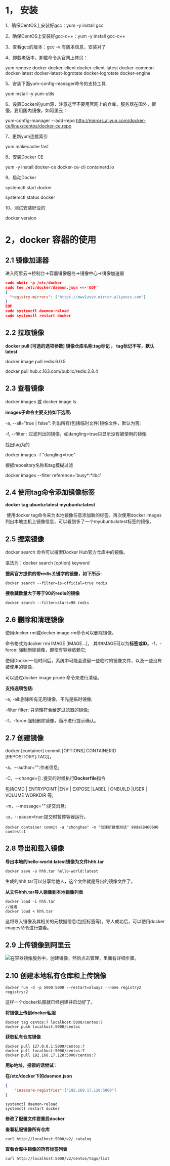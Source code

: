 # 1， 安装

1、确保CentOS上安装好gcc：yum -y install gcc

2、确保CentOS上安装好gcc-c++：yum -y install gcc-c++

3、查看gcc的版本：gcc -v  有版本信息，安装对了

4、卸载老版本，卸载命令从官网上拷贝：

yum remove docker   docker-client  docker-client-latest  docker-common  docker-latest  docker-latest-logrotate  docker-logrotate  docker-engine

5、安装下面yum-config-manager命令的支持工具

yum install -y yum-utils

6、设置Docker的yum源，注意这里不要用官网上的仓库，服务器在国外，很慢，要用国内镜像，如阿里云：

yum-config-manager --add-repo http://mirrors.aliyun.com/docker-ce/linux/centos/docker-ce.repo

7、更新yum连接索引

yum makecache fast

8、安装Docker CE

yum -y install docker-ce docker-ce-cli containerd.io

9、启动Docker

systemctl start docker

systemctl status docker

10、测试安装好没的

docker version

# 2，docker 容器的使用

## 2.1 镜像加速器

进入阿里云->控制台->容器镜像服务->镜像中心->镜像加速器

```json
sudo mkdir -p /etc/docker
sudo tee /etc/docker/daemon.json <<-'EOF'
{
  "registry-mirrors": ["https://mwv1zevv.mirror.aliyuncs.com"]
}
EOF
sudo systemctl daemon-reload
sudo systemctl restart docker
```

## 2.2 拉取镜像

**docker pull [可选的选项参数] 镜像仓库名称:tag标记   ，  tag标记不写，默认latest**

docker image pull redis:6.0.5

docker pull hub.c.163.com/public/redis:2.8.4

## 2.3 查看镜像

docker  images 或 docker image ls

**images子命令主要支持如下选项:**

-a,  --all=“true | false”: 列出所有(包括临时文件)镜像文件，默认为否;

-f,   --filter : 过滤列出的镜像，如dangling=true只显示没有被使用的镜像;

找出tag为的

docker images -f  "dangling=true"

根据repository名称和tag模糊过滤

docker images --filter reference='busy*:*libc'

## 2.4 **使用tag命令添加镜像标签**

**docker tag ubuntu:latest myubuntu:latest** 

​		使用docker  tag命令来为本地镜像任意添加新的标签。再次使用docker images 列出本地主机上镜像信息，可以看到多了一个myubuntu:latest标签的镜像。

## 2.5 **搜索镜像**

docker search 命令可以搜索Docker Hub官方仓库中的镜像。

语法为：docker search  [option]  keyword

**搜索官方提供的带redis关键字的镜像，如下所示:**

```shell
docker search --filter=is-official=true redis
```

**搜收藏数量大于等于90的redis的镜像**

```shell
docker search --filter=stars=90 redis
```



## 2.6 **删除和清理镜像**

使用docker  rmi或docker  image  rm命令可以删除镜像，

命令格式为docker rmi IMAGE  [IMAGE...]， 其中IMAGE可以为**标签或ID**。-f，-force: 强制删除镜像，即使有容器依赖它;



使用Docker一段时间后，系统中可能会遗留一些临时的镜像文件，以及一些没有被使用的镜像，

可以通过docker  image prune 命令来进行清理。

**支持选项包括:**

-a, -all:删除所有无用镜像，不光是临时镜像;

-filter filter: 只清理符合给定过滤器的镜像;

-f，-force:强制删除镜像，而不进行提示确认。



## 2.7 创建镜像

docker [container] commit [OPTIONS]  CONTAINERID  [REPOSITORY[:TAG]]，

-a，--author="":作者信息;

-C，--change=[] :提交的时候执行**Dockerfile**指令

包括CMD | ENTRYPOINT |ENV | EXPOSE |LABEL | ONBUILD |USER | VOLUME WORKDIR 等;

-m，--message="":提交消息;

-p，--pause=true:提交时暂停容器运行。

```shell
docker container commit -a "zhonghao" -m "创建新镜像测试" 98da88460690 contest:1
```

## 2.8 **导出和载入镜像**

**导出本地的hello-world:latest镜像为文件hhh.tar**

```shell
docker save -o hhh.tar hello-world:latest
```

生成的hhh.tar可以分享给他人，这个文件就是导出的镜像文件了。

**从文件hhh.tar导人镜像到本地镜像列表**

```shell
docker load -i hhh.tar
//或者
docker load < hhh.tar
```

这将导入镜像及其相关的元数据信息(包括标签等)。导人成功后，可以使用docker  images命令进行查看。

## 2.9 上传镜像到阿里云

![](./img/33.png)在容器镜像服务中，创建镜像，然后点击管理，里面有详细步骤。

## 2.10 **创建本地私有仓库和上传镜像**

```shell
docker run -d -p 5000:5000 --restart=always --name registry2 registry:2
```

这样一个docker私服就已经创建并启动好了。

**将镜像上传到docker私服**

```shell
docker tag centos:7 localhost:5000/centos:7
docker push localhost:5000/centos
```

**获取私有仓库镜像**

```shell
docker pull 127.0.0.1:5000/centos:7
docker pull localhost:5000/centos:7
docker pull 192.168.17.128:5000/centos:7
```

**用ip地址，报错的话尝试：**

**在/etc/docker下的daemon.json**

```json
{
	"insecure-registries":["192.168.17.128:5000"]
}
```

```shell
systemctl daemon-reload
systemctl restart docker
```

**修改了配置文件要重启docker**

**查看私服镜像所有仓库**

```shell
curl http://localhost:5000/v2/_catalog
```

**查看仓库中镜像的所有标签列表**

```shell
curl http://localhost:5000/v2/centos/tags/list
```

